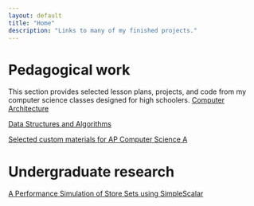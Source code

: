 ```yaml
---
layout: default
title: "Home"
description: "Links to many of my finished projects."
---
```

# Pedagogical work
This section provides selected lesson plans, projects, and code from my computer science classes designed for high schoolers.
[Computer Architecture](thomaspratt.github.io)

[Data Structures and Algorithms](thomaspratt.github.io)

[Selected custom materials for AP Computer Science A](thomaspratt.github.io)

# Undergraduate research
[A Performance Simulation of Store Sets using SimpleScalar](assets/cs550-paper.pdf)
